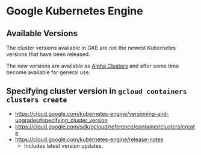 
# Google Kubernetes Engine

## Available Versions

The cluster versions available in GKE are not the newest Kubernetes versions that have been
released.

The new versions are available as 
[Alpha Clusters](https://cloud.google.com/kubernetes-engine/docs/concepts/alpha-clusters) 
and after some time become available for general use.

## Specifying cluster version in `gcloud containers clusters create` 

- https://cloud.google.com/kubernetes-engine/versioning-and-upgrades#specifying_cluster_version
- https://cloud.google.com/sdk/gcloud/reference/container/clusters/create
- https://cloud.google.com/kubernetes-engine/release-notes
  - Includes latest version updates.

